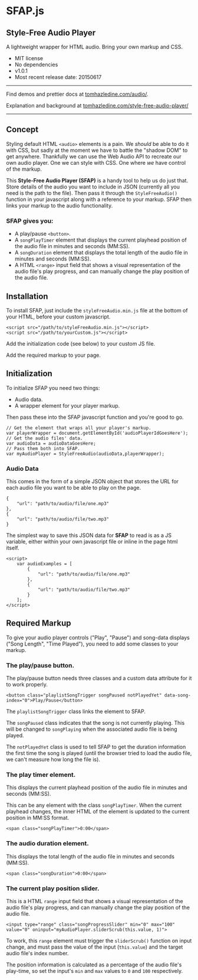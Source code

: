 # SFAP.js

## Style-Free Audio Player

A lightweight wrapper for HTML audio. Bring your own markup and CSS.

* MIT license
* No dependencies
* v1.0.1
* Most recent release date: 20150617

---

Find demos and prettier docs at [tomhazledine.com/audio/](http://tomhazledine.com/audio/).

Explanation and background at [tomhazledine.com/style-free-audio-player/](http://tomhazledine.com/style-free-audio-player/)

---

## Concept

Styling default HTML `<audio>` elements is a pain. We *should* be able to do it with CSS, but sadly at the moment we have to battle the "shadow DOM" to get anywhere. Thankfully we can use the Web Audio API to recreate our own audio player. One we can style with CSS. One where *we* have control of the markup.

This **Style-Free Audio Player (SFAP)** is a handy tool to help us do just that. Store details of the audio you want to include in JSON (currently all you need is the path to the file). Then pass it through the `StyleFreeAudio()` function in your javascript along with a reference to your markup. SFAP then links your markup to the audio functionality.

### SFAP gives you:

* A play/pause `<button>`.
* A `songPlayTimer` element that displays the current playhead position of the audio file in minutes and seconds (MM:SS).
* A `songDuration` element that displays the total length of the audio file in minutes and seconds (MM:SS).
* A HTML `<range>` input field that shows a visual representation of the audio file's play progress, and can manually change the play position of the audio file.

## Installation

To install SFAP, just include the `styleFreeAudio.min.js` file at the bottom of your HTML, before your custom javascript.

    <script src="/path/to/styleFreeAudio.min.js"></script>
    <script src="/path/to/yourCustom.js"></script>

Add the initialization code (see below) to your custom JS file.

Add the required markup to your page.

## Initialization

To initialize SFAP you need two things:

* Audio data.
* A wrapper element for your player markup.

Then pass these into the SFAP javascript function and you're good to go.

    // Get the element that wraps all your player's markup.
    var playerWrapper = document.getElementById('audioPlayerIdGoesHere');
    // Get the audio files' data.
    var audioData = audioDataGoesHere;
    // Pass them both into SFAP. 
    var myAudioPlayer = StyleFreeAudio(audioData,playerWrapper);

### Audio Data

This comes in the form of a simple JSON object that stores the URL for each audio file you want to be able to play on the page.

    {
        "url": "path/to/audio/file/one.mp3"
    },
    {
        "url": "path/to/audio/file/two.mp3"
    }

The simplest way to save this JSON data for **SFAP** to read is as a JS variable, either within your own javascript file or inline in the page html itself.

    <script>
        var audioExamples = [
            {
                "url": "path/to/audio/file/one.mp3"
            },
            {
                "url": "path/to/audio/file/two.mp3"
            }
        ];
    </script>

## Required Markup

To give your audio player controls ("Play", "Pause") and song-data displays ("Song Length", "Time Played"), you need to add some classes to your markup.

### The play/pause button.

The play/pause button needs three classes and a custom data attribute for it to work properly.

    <button class="playlistSongTrigger songPaused notPlayedYet" data-song-index="0">Play/Pause</button>

The `playlistSongTrigger` class links the element to SFAP.

The `songPaused` class indicates that the song is not currently playing. This will be changed to `songPlaying` when the associated audio file is being played.

The `notPlayedYet` class is used to tell SFAP to get the duration information the first time the song is played (until the browser tried to load the audio file, we can't measure how long the file is).

### The play timer element.

This displays the current playhead position of the audio file in minutes and seconds (MM:SS).

This can be any element with the class `songPlayTimer`. When the current playhead changes, the inner HTML of the element is updated to the current position in MM:SS format.

    <span class="songPlayTimer">0:00</span>


### The audio duration element.

This displays the total length of the audio file in minutes and seconds (MM:SS).

    <span class="songDuration">0:00</span>

### The current play position slider.

This is a HTML `range` input field that shows a visual representation of the audio file's play progress, and can manually change the play position of the audio file.

    <input type="range" class="songProgressSlider" min="0" max="100" value="0" oninput="myAudioPlayer.sliderScrub(this.value, 1)">

To work, this `range` element must trigger the `sliderScrub()` function on input change, and must pass the value of the input (`this.value`) and the target audio file's index number.

The position information is calculated as a percentage of the audio file's play-time, so set the input's `min` and `max` values to `0` and `100` respectively.








